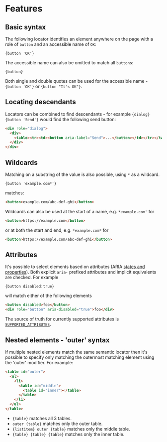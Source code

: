 # Features

## Basic syntax

The following locator identifies an element anywhere on the page with a role of
`button` and an accessible name of `OK`:

`{button 'OK'}`

The accessible name can also be omitted to match all `button`s:

`{button}`

Both single and double quotes can be used for the accessible name - `{button
'OK'}` or `{button "It's OK"}`.

## Locating descendants

Locators can be combined to find descendants - for example `{dialog} {button
'Send'}` would find the following send button:

```html
<div role="dialog">
  <div>
    <table><tr><td><button aria-label="Send">...</button></td></tr></table>
  </div>
</div>
```

## Wildcards

Matching on a substring of the value is also possible, using `*` as a wildcard.

`{button 'example.com*'}`

matches:

```html {highlight="content:example\.com"}
<button>example.com/abc-def-ghi</button>
```

Wildcards can also be used at the start of a name, e.g. `*example.com'` for

```html {highlight="content:example\.com"}
<button>https://example.com</button>
```

or at both the start and end, e.g. `*example.com*` for

```html {highlight="content:example\.com"}
<button>https://example.com/abc-def-ghi</button>
```

## Attributes

It's possible to select elements based on attributes (ARIA
[states and properties](https://www.w3.org/WAI/PF/aria/states_and_properties)).
Both explicit `aria-` prefixed attributes and implicit equivalents are checked.
For example

`{button disabled:true}`

will match either of the following elements

```html
<button disabled>foo</button>
<div role="button" aria-disabled="true">foo</div>
```

The source of truth for currently supported attributes is
[`SUPPORTED_ATTRIBUTES`](https://github.com/google/semantic-locators/search?q=SUPPORTED_ATTRIBUTES+filename%3Atypes.ts).

## Nested elements - 'outer' syntax

If multiple nested elements match the same semantic locator then it's possible
to specify only matching the outermost matching element using the 'outer'
modifier. For example:

```html
<table id="outer">
  <ul>
    <li>
      <table id="middle">
        <table id="inner"></table>
      </table>
    </li>
  </ul>
</table>
```

*   `{table}` matches all 3 tables.
*   `outer {table}` matches only the outer table.
*   `{listitem} outer {table}` matches only the middle table.
*   `{table} {table} {table}` matches only the inner table.
